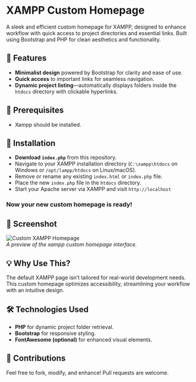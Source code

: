 # XAMPP Custom Homepage

A sleek and efficient custom homepage for XAMPP, designed to enhance workflow with quick access to project directories and essential links. Built using Bootstrap and PHP for clean aesthetics and functionality.

## 📌 Features
- **Minimalist design** powered by Bootstrap for clarity and ease of use.
- **Quick access** to important links for seamless navigation.
- **Dynamic project listing**—automatically displays folders inside the `htdocs` directory with clickable hyperlinks.

## 📌 Prerequisites
- Xampp should be installed.

## 🔧 Installation
- **Download `index.php`** from this repository.
- Navigate to your XAMPP installation directory (`C:\xampp\htdocs` on Windows or `/opt/lampp/htdocs` on Linux/macOS).
- Remove or rename any existing `index.html` or `index.php` file.
- Place the new `index.php` file in the `htdocs` directory.
- Start your Apache server via XAMPP and visit `http://localhost`
### Now your new custom homepage is ready!

## 📸 Screenshot
![Custom XAMPP Homepage](https://tekkieda.com/wp-content/uploads/2025/05/Screenshot-2025-05-24-021314.png)  
_A preview of the xampp custom homepage interface._

## 💡 Why Use This?
The default XAMPP page isn’t tailored for real-world development needs. This custom homepage optimizes accessibility, streamlining your workflow with an intuitive design.

## 🛠 Technologies Used
- **PHP** for dynamic project folder retrieval.
- **Bootstrap** for responsive styling.
- **FontAwesome (optional)** for enhanced visual elements.

## 🤝 Contributions
Feel free to fork, modify, and enhance! Pull requests are welcome.




